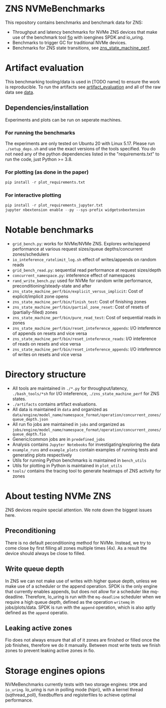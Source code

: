 # ZNS NVMeBenchmarks

This repository contains benchmarks and benchmark data for ZNS:

* Throughput and latency benchmarks for NVMe ZNS devices that make use of the benchmark tool [fio](https://github.com/axboe/fio) with ioengines SPDK and io_uring.
* Benchmarks to trigger GC for traditional NVMe devices.
* Benchmarks for ZNS state transitions, see [zns_state_machine_perf](./zns_state_machine_perf/).

# Artifact evaluation

This benchmarking tooling/data is used in [TODO name] to ensure the work is reproducible.
To run the artifacts see [artifact_evaluation](./artifacts/artifact_evaluation.md) and all of the raw data see [data](./data).

## Dependencies/installation

Experiments and plots can be run on seperate machines.

### For running the benchmarks

The experiments are only tested on Ubuntu 20 with Linux 5.17. Please run `./setup_deps.sh` and use the exact versions of the tools specified.
You do not need any of the python dependencies listed in the "requirements.txt" to run the code, just Python >= 3.8.

### For plotting (as done in the paper)

```python
pip install -r plot_requirements.txt
```

### For interactive plotting

```python
pip install -r plot_requirements_jupyter.txt
jupyter nbextension enable --py --sys-prefix widgetsnbextension 
```

# Notable benchmarks

* `grid_bench.py`: works for NVMe/NVMe ZNS. Explores write/append performance at various request sizes/queue depths/concurrent zones/schedulers
* `io_inteference_ratelimit_log.sh` effect of writes/appends on random reads
* `grid_bench_read.py`: sequential read performance at request sizes/depth
* `concurrent_namespace.py`: inteference effect of namespaces
* `rand_write_bench.py`: used for NVMe for random write performance, preconditioning/steady-state and after
* `zns_state_machine_perf/bin/explicit_versus_implicit`: Cost of explicit/implicit zone opens
* `zns_state_machine_perf/bin/finish_test`: Cost of finishing zones
* `zns_state_machine_perf/bin/partial_zone_reset`: Cost of resets of (partially-filled) zones
* `zns_state_machine_perf/bin/pure_read_test`: Cost of sequential reads in zones
* `zns_state_machine_perf/bin/reset_inteference_appends`: I/O inteference of appends on resets and vice versa
* `zns_state_machine_perf/bin/reset_inteference_reads`: I/O inteference of reads on resets and vice versa
* `zns_state_machine_perf/bin/reset_inteference_appends`: I/O inteference of writes on resets and vice versa

# Directory structure

* All tools are maintained in `./*.py` for throughput/latency, `./bash_tools/*sh` for I/O inteference, `./zns_state_machine_perf` for ZNS states.
* `./artifacts` contains artifact evaluations.
* All data is maintained in `data` and organized as `data/engine/model_name/namespace_format/operation/concurrent_zones/queue_depth.json`
* All run fio jobs are maintained in `jobs` and organized as `jobs/engine/model_name/namespace_format/operation/concurrent_zones/queue_depth.fio`
* Generic/common jobs are in `predefined_jobs`
* Analysis contains `Jupyter Notebooks` for investigating/exploring the data
* `example_runs` and `example_plots` contain examples of running tests and generating plots respectively
* Utils for running Python benchmarks is maintained in `bench_utils`
* Utils for plotting in Python is maintained in `plot_utils`
* `tools/` contains the tracing tool to generate heatmaps of ZNS activity for zones

# About testing NVMe ZNS

ZNS devices require special attention. We note down the biggest issues here.

## Preconditioning

There is no default peconditioning method for NVMe. Instead, we try to come close by first filling all zones multiple times (4x). As a result the device should always be close to filled.

## Write queue depth

In ZNS we can not make use of writes with higher queue depth, unless we make use of a scheduler or the append operation. SPDK is the only engine that currently enables appends, but does not allow for a scheduler like mq-deadline. Therefore, Io_uring is run with the `mq-deadline` scheduler when we require a high queue depth, defined as the operation `writemq` in jobs/plots/data. SPDK is run with the `append` operation, which is also aptly defined as the `append` operatio.

## Leaking active zones

Fio does not always ensure that all of it zones are finished or filled once the job finishes, therefore we do it manually.
Between most write tests we finish zones to prevent leaking active zones in fio.

# Storage engines opions

NVMeBenchmarks currently tests with two storage engines: `SPDK` and `io_uring`.
Io_uring is run in polling mode (hipri), with a kernel thread (sqthread_poll), fixedbuffers and registerfiles to achieve optimal performance.
